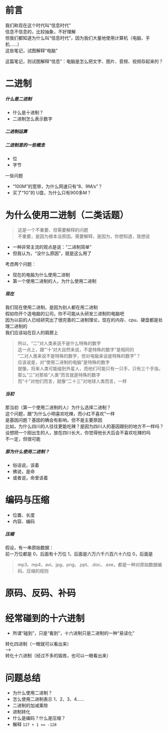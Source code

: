 # 前言
我们称现在这个时代叫“信息时代”  
信息不信息的，比较抽象，不好理解  
但我们都知道为什么叫“信息时代”，因为我们大量地使用计算机（电脑、手机……）  
这些笔记，试图解释“电脑”  

这篇笔记，则试图解释“信息”：电脑是怎么把文字、图片、音频、视频存起来的？  

# 二进制

##### 什么是二进制
+ 什么是十进制？
+ 二进制怎么表示数字

##### 二进制运算

##### 二进制里的一些概念
+ 位
+ 字节

一些问题
+ “100M”的宽带，为什么网速只有“8、9M/s”？
+ 买了“1G”的 U盘，为什么只有900多M？

# 为什么使用二进制（二类话题）
> 这是一个不重要、但需要解释的问题  
> 不重要，是因为根本没原因。需要解释，是因为，你想知道，我想说

+ 一种非常主流的观点是说：“二进制简单”
+ 但我认为，“没什么原因”，就是这么用了

考虑两个问题：
+ 现在的电脑为什么使用二进制
+ 第一个使用二进制的人，为什么使用二进制

##### 现在
我们现在使用二进制，是因为别人都在用二进制  
假如你开个造电脑的公司，你不可能从头研发三进制的电脑吧  
因为以前的人已经研究出了很完善的二进制理论，现在的内存、cpu、硬盘都是处理二进制的  
我们应该站在巨人的肩膀上  

> 所以，“二”对人类来说不是什么特殊的数字  
> 这一点上，跟“‘十’对大自然来说，不是特殊的数字”是相同的  
> “二对人类来说不是特殊的数字，但对电脑来说是特殊的数字”？  
> 应该说是，对“使用二进制的电脑”是特殊的数字  
> 就像，将来人类可能碰到外星人，而他们可能只有一只手，只有三个手指，那么“三”对那些“人类”而言就是特殊的数字  
> 而“十”对他们而言，就像“二十三”对地球人类而言，一样

##### 当初
那当初（第一个使用二进制的人）为什么选择二进制？  
这个问题，跟“为什么小明喜欢吃辣，而小红不喜欢”一样  
是基因问题？基因的确会有影响，但不是主要原因  
比如，为什么四川的人往往更能吃辣？是因为四川人的基因跟别的地方不一样吗？  
设想把一个刚出生的人，放在四川长大，你觉得他长大后会不喜欢吃辣的吗  
不一定，但很可能

##### 那为什么使用二进制？
+ 俗话说，该着
+ 佛说，是命
+ 或者说，命里该着

# 编码与压缩

+ 位置、长度
+ 内容、编码

##### 压缩
假设，有一串原始数据：  
前一万位都是 0，后面有十万位 1，后面是六万六千六百六十六位 0，后面是

> mp3、mp4、avi、jpg、png、.ppt、.doc、.exe，都是一种对原始数据编码、压缩的规则

# 原码、反码、补码

# 经常碰到的十六进制
+ 所谓“碰到”，只是“看到”，十六进制只是二进制的一种“易读化”

转化四进制（一眼就可以看出来）  
-->  
转化十六进制（经过不多的锻炼，也可以一眼看出来）  

# 问题总结
+ 为什么使用二进制？
+ 怎么使用二进制表示 1、2、3、4……
+ 二进制的加减乘除
+ 进制转化
+ 什么是编码？什么是压缩？
+ 解释 ```127 + 1 == -128```